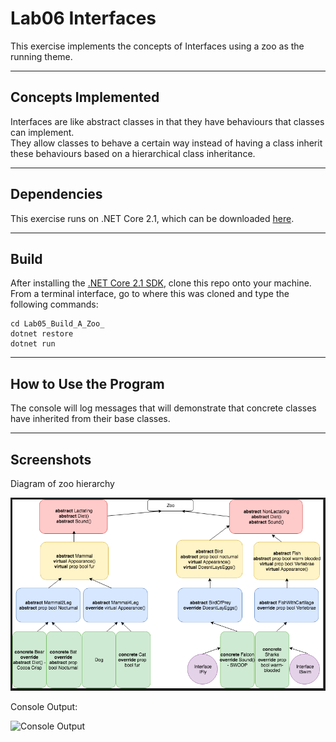 # Lab06 Interfaces
This exercise implements the concepts of Interfaces using a zoo as the running theme.

---
## Concepts Implemented
Interfaces are like abstract classes in that they have behaviours that classes can implement.  
They allow classes to behave a certain way instead of having a class inherit these behaviours 
based on a hierarchical class inheritance.

---

## Dependencies
This exercise runs on .NET Core 2.1, which can be downloaded [here](https://www.microsoft.com/net/download/macos).

---
## Build
After installing the [.NET Core 2.1 SDK](https://www.microsoft.com/net/download/macos), clone this repo onto your machine. From a terminal interface, go to where this was cloned and type the following commands:

```
cd Lab05_Build_A_Zoo_
dotnet restore
dotnet run
```

---
## How to Use the Program
The console will log messages that will demonstrate that concrete classes have inherited from their base classes.

---

## Screenshots
Diagram of zoo hierarchy

![Hierarchy Diagram](/zoo.png)

Console Output:

![Console Output]()